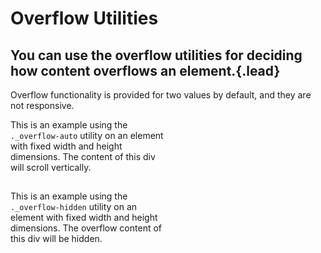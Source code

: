 # Overflow Utilities
## You can use the overflow utilities for deciding how content overflows an element.{.lead}

Overflow functionality is provided for two values by default, and they are not responsive.

<i-code-preview title="Overflow Utility Example" link="https://github.com/inkline/inkline/tree/master/src/css/helpers">

<div class="_overflow-auto _background-gray-10 _padding-x-1 _display-inline-block" style="width: 250px; height: 100px;">

This is an example using the `._overflow-auto` utility on an element with fixed width and height dimensions. The content of this div will scroll vertically.

</div> 

<div class="_overflow-hidden _background-gray-10 _padding-x-1 _display-inline-block" style="width: 250px; height: 100px;">

This is an example using the `._overflow-hidden` utility on an element with fixed width and height dimensions. The overflow content of this div will be hidden.

</div> 

<template slot="html">

~~~html
<div class="_overflow-auto">...</div>
~~~
~~~html
<div class="_overflow-hidden">...</div>
~~~

</template>
</i-code-preview>
